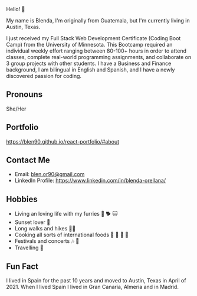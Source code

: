 Hello! 👋 

My name is Blenda, I'm originally from Guatemala, but I'm currently living in Austin, Texas.

I just received my Full Stack Web Development Certificate (Coding Boot Camp) from the University of Minnesota. This Bootcamp required an individual weekly effort ranging between 80-100+ hours in order to attend classes, complete real-world programming assignments, and collaborate on 3 group projects with other students. I have a Business and Finance background, I am bilingual in English and Spanish, and I have a newly discovered passion for coding.

## Pronouns 

She/Her

## Portfolio

https://blen90.github.io/react-portfolio/#about

## Contact Me

* Email: blen.or90@gmail.com
* LinkedIn Profile: https://www.linkedin.com/in/blenda-orellana/

## Hobbies

* Living an loving life with my furries :dog: :dog2: :cat:
* Sunset lover 	:sunrise:
* Long walks and hikes :walking_woman:
* Cooking all sorts of international foods :shallow_pan_of_food: :spaghetti: :curry: :ramen:
* Festivals and concerts :notes: :musical_note:
* Travelling :flight_departure:

## Fun Fact

I lived in Spain for the past 10 years and moved to Austin, Texas in April of 2021. When I lived Spain I lived in Gran Canaria, Almeria and in Madrid.

